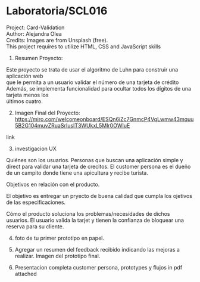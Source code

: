 # Laboratoria/SCL016
Project: Card-Validation <br/>
Author: Alejandra Olea <br/>
Credits: Images are from Unsplash (free).<br/>
This project requires to utilize HTML, CSS and JavaScript skills <br/>

1. Resumen Proyecto:

Este proyecto se trata de usar el algoritmo de Luhn para construir una aplicación web  <br/>
que le permita a un usuario validar el número de una tarjeta de crédito<br/>
Además, se implementa funcionalidad para ocultar todos los dígitos de una tarjeta menos los<br> últimos cuatro.<br/>

2. Imagen Final del Proyecto:<br/>
https://miro.com/welcomeonboard/ESQn6iZc7GnmcP4VqLwmw43mquu5B2G104muvZRuaSrIusIT3WUkxL5Mlr0OWIuE

link

3. investigacion UX

Quiénes son los usuarios.
Personas que buscan una aplicación simple y direct para validar una tarjeta de crecitos. El customer persona es el dueño de un campito donde tiene una apicultura y recibe turista.

Objetivos en relación con el producto.

El objetivo es entregar un pryecto de buena calidad que cumpla los ojetivos de las especificaciones.

Cómo el producto soluciona los problemas/necesidades de dichos usuarios.
El usuario valida la tarjet y tienen la confianza de bloquear una reserva para su cliente.

4. foto de tu primer prototipo en papel.


5. Agregar un resumen del feedback recibido indicando las mejoras a realizar.
Imagen del prototipo final.

6. Presentacion completa customer persona, prototypes y flujos in pdf attached








         
    